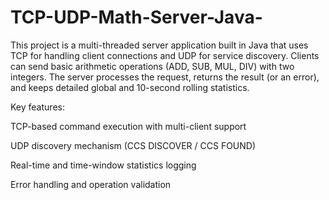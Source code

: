 # TCP-UDP-Math-Server-Java-

This project is a multi-threaded server application built in Java that uses TCP for handling client connections and UDP for service discovery. Clients can send basic arithmetic operations (ADD, SUB, MUL, DIV) with two integers. The server processes the request, returns the result (or an error), and keeps detailed global and 10-second rolling statistics.

Key features:

TCP-based command execution with multi-client support

UDP discovery mechanism (CCS DISCOVER / CCS FOUND)

Real-time and time-window statistics logging

Error handling and operation validation
